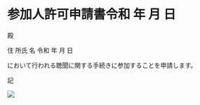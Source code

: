 # 参加人許可申請書令和 年 月 日

殿

住 所氏 名 令和 年 月 日

において行われる聴聞に関する手続きに参加することを申請します。

記

![](https://www.nta.go.jp/tmp/2e85476c-e7ce-4b1a-aff7-38724618c813/images/8e7dccbbae7e716acea56b752385e24ae0622a790e7c99df38eee05939009725.jpg)